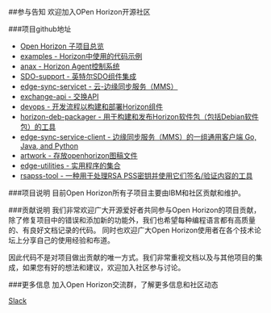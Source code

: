 ##参与告知
欢迎加入OPen Horizon开源社区

###项目github地址
- [Open Horizon 子项目总览](https://github.com/open-horizon)
- [examples - Horizon中使用的代码示例](https://github.com/open-horizon/examples)
- [anax - Horizon Agent控制系统](https://github.com/open-horizon/anax)
- [SDO-support - 英特尔SDO组件集成](https://github.com/open-horizon/SDO-support)
- [edge-sync-servicet - 云-边缘同步服务（MMS）](https://github.com/open-horizon/edge-sync-service)
- [exchange-api - 交换API](https://github.com/open-horizon/exchange-api)
- [devops - 开发流程以构建和部署Horizon组件](https://github.com/open-horizon/devops)
- [horizon-deb-packager - 用于构建和发布Horizon软件包（包括Debian软件包）的工具](https://github.com/open-horizon/horizon-deb-packager)
- [edge-sync-service-client - 边缘同步服务（MMS）的一组通用客户端 Go, Java, and Python](https://github.com/open-horizon/edge-sync-service-client)
- [artwork - 存放openhorizon图稿文件](https://github.com/open-horizon/artwork)
- [edge-utilities - 实用程序的集合](https://github.com/open-horizon/edge-utilities)
- [rsapss-tool - 一种用于处理RSA PSS密钥并使用它们签名/验证内容的工具](https://github.com/open-horizon/rsapss-tool)


###项目说明
目前Open Horizon所有子项目主要由IBM和社区贡献和维护。

###贡献说明
我们非常欢迎广大开源爱好者共同参与Open Horizon的项目贡献，除了修复项目中的错误和添加新的功能外，我们也希望每种编程语言都有高质量的、有良好文档记录的代码。
同时也欢迎广大Open Horizon使用者在各个技术论坛上分享自己的使用经验和布道。

因此代码不是对项目做出贡献的唯一方式。我们非常重视文档以及与其他项目的集成，如果您有好的想法和建议，欢迎加入社区参与讨论。

###更多信息
加入Open Horizon交流群，了解更多信息和社区动态

[Slack](https://lfedge.slack.com/archives/C011XLC1V2Q)

